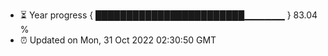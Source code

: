 - ⏳ Year progress { ████████████████████████▁▁▁▁▁▁ } 83.04 %
- ⏰ Updated on Mon, 31 Oct 2022 02:30:50 GMT

